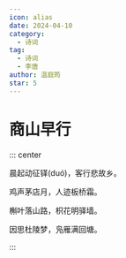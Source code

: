 ```yaml
---
icon: alias
date: 2024-04-10
category:
  - 诗词
tag:
  - 诗词
  - 李唐
author: 温庭筠
star: 5
---
```


# 商山早行

<!-- more -->


::: center

晨起动征铎(duó)，客行悲故乡。

鸡声茅店月，人迹板桥霜。

槲叶落山路，枳花明驿墙。

因思杜陵梦，凫雁满回塘。

:::